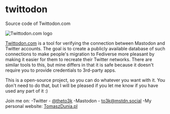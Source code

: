# twittodon
Source code of Twittodon.com

![Twittodon.com logo](https://twittodon.com/img/twittodon_logo-napis_white-blue-purple.png)

[Twittodon.com](https://twittodon.com) is a tool for verifying the connection between Mastodon and Twitter accounts. The goal is to create a publicly available database of such connections to make people's migration to Fediverse more pleasant by making it easier for them to recreate their Twitter networks. There are similar tools to this, but mine differs in that it is safe because it doesn't require you to provide credentials to 3rd-party apps.

This is a open-source project, so you can do whatever you want with it. You don't need to do that, but I will be pleased if you let me know if you have used any part of it :)

Join me on:
-Twitter - [@theto3k](https://twitter.com/theto3k)
-Mastodon - [to3k@mstdn.social](https://mstdn.social/@to3k)
-My personal website: [TomaszDunia.pl](https://tomaszdunia.pl)
